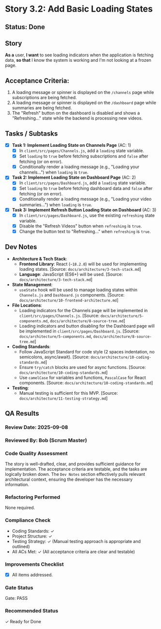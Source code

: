 # Story 3.2: Add Basic Loading States

## Status: Done

## Story
**As a** user,
**I want** to see loading indicators when the application is fetching data,
**so that** I know the system is working and I'm not looking at a frozen page.

## Acceptance Criteria:
1.  A loading message or spinner is displayed on the `/channels` page while subscriptions are being fetched.
2.  A loading message or spinner is displayed on the `/dashboard` page while summaries are being fetched.
3.  The "Refresh" button on the dashboard is disabled and shows a "Refreshing..." state while the backend is processing new videos.

## Tasks / Subtasks

- [x] **Task 1: Implement Loading State on Channels Page** (AC: 1)
    - [x] In `client/src/pages/Channels.js`, add a `loading` state variable.
    - [x] Set `loading` to `true` before fetching subscriptions and `false` after fetching (or on error).
    - [x] Conditionally render a loading message (e.g., "Loading your channels...") when `loading` is `true`.

- [x] **Task 2: Implement Loading State on Dashboard Page** (AC: 2)
    - [x] In `client/src/pages/Dashboard.js`, add a `loading` state variable.
    - [x] Set `loading` to `true` before fetching dashboard data and `false` after fetching (or on error).
    - [x] Conditionally render a loading message (e.g., "Loading your video summaries...") when `loading` is `true`.

- [x] **Task 3: Implement Refresh Button Loading State on Dashboard** (AC: 3)
    - [x] In `client/src/pages/Dashboard.js`, use the existing `refreshing` state variable.
    - [x] Disable the "Refresh Videos" button when `refreshing` is `true`.
    - [x] Change the button text to "Refreshing..." when `refreshing` is `true`.

## Dev Notes

*   **Architecture & Tech Stack**:
    *   **Frontend Library**: React (`~18.2.0`) will be used for implementing loading states. [Source: `docs/architecture/3-tech-stack.md`]
    *   **Language**: JavaScript (ES6+) will be used. [Source: `docs/architecture/3-tech-stack.md`]
*   **State Management**:
    *   `useState` hook will be used to manage loading states within `Channels.js` and `Dashboard.js` components. [Source: `docs/architecture/10-frontend-architecture.md`]
*   **File Locations**:
    *   Loading indicators for the Channels page will be implemented in `client/src/pages/Channels.js`. [Source: `docs/architecture/5-components.md`, `docs/architecture/8-source-tree.md`]
    *   Loading indicators and button disabling for the Dashboard page will be implemented in `client/src/pages/Dashboard.js`. [Source: `docs/architecture/5-components.md`, `docs/architecture/8-source-tree.md`]
*   **Coding Standards**:
    *   Follow JavaScript Standard for code style (2 spaces indentation, no semicolons, async/await). [Source: `docs/architecture/10-coding-standards.md`]
    *   Ensure `try/catch` blocks are used for async functions. [Source: `docs/architecture/10-coding-standards.md`]
    *   Use `camelCase` for variables and functions, `PascalCase` for React components. [Source: `docs/architecture/10-coding-standards.md`]
*   **Testing**:
    *   Manual testing is sufficient for this MVP. [Source: `docs/architecture/11-testing-strategy.md`]

## QA Results

### Review Date: 2025-09-08

### Reviewed By: Bob (Scrum Master)

### Code Quality Assessment
The story is well-drafted, clear, and provides sufficient guidance for implementation. The acceptance criteria are testable, and the tasks are logically broken down. The `Dev Notes` section effectively pulls relevant architectural context, ensuring the developer has the necessary information.

### Refactoring Performed
None required.

### Compliance Check
- Coding Standards: ✓
- Project Structure: ✓
- Testing Strategy: ✓ (Manual testing approach is appropriate and outlined)
- All ACs Met: ✓ (All acceptance criteria are clear and testable)

### Improvements Checklist
- [x] All items addressed.

### Gate Status
Gate: PASS

### Recommended Status
✓ Ready for Done

